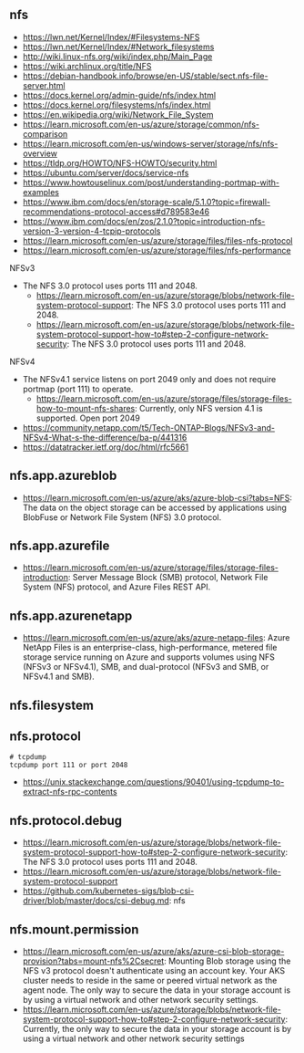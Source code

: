 ## nfs

- https://lwn.net/Kernel/Index/#Filesystems-NFS
- https://lwn.net/Kernel/Index/#Network_filesystems
- http://wiki.linux-nfs.org/wiki/index.php/Main_Page
- https://wiki.archlinux.org/title/NFS
- https://debian-handbook.info/browse/en-US/stable/sect.nfs-file-server.html
- https://docs.kernel.org/admin-guide/nfs/index.html
- https://docs.kernel.org/filesystems/nfs/index.html
- https://en.wikipedia.org/wiki/Network_File_System
- https://learn.microsoft.com/en-us/azure/storage/common/nfs-comparison
- https://learn.microsoft.com/en-us/windows-server/storage/nfs/nfs-overview
- https://tldp.org/HOWTO/NFS-HOWTO/security.html
- https://ubuntu.com/server/docs/service-nfs
- https://www.howtouselinux.com/post/understanding-portmap-with-examples
- https://www.ibm.com/docs/en/storage-scale/5.1.0?topic=firewall-recommendations-protocol-access#d789583e46
- https://www.ibm.com/docs/en/zos/2.1.0?topic=introduction-nfs-version-3-version-4-tcpip-protocols
- https://learn.microsoft.com/en-us/azure/storage/files/files-nfs-protocol
- https://learn.microsoft.com/en-us/azure/storage/files/nfs-performance

NFSv3
- The NFS 3.0 protocol uses ports 111 and 2048.
  - https://learn.microsoft.com/en-us/azure/storage/blobs/network-file-system-protocol-support: The NFS 3.0 protocol uses ports 111 and 2048.
  - https://learn.microsoft.com/en-us/azure/storage/blobs/network-file-system-protocol-support-how-to#step-2-configure-network-security: The NFS 3.0 protocol uses ports 111 and 2048.

NFSv4
- The NFSv4.1 service listens on port 2049 only and does not require portmap (port 111) to operate.
  - https://learn.microsoft.com/en-us/azure/storage/files/storage-files-how-to-mount-nfs-shares: Currently, only NFS version 4.1 is supported. Open port 2049
- https://community.netapp.com/t5/Tech-ONTAP-Blogs/NFSv3-and-NFSv4-What-s-the-difference/ba-p/441316
- https://datatracker.ietf.org/doc/html/rfc5661

## nfs.app.azureblob

- https://learn.microsoft.com/en-us/azure/aks/azure-blob-csi?tabs=NFS: The data on the object storage can be accessed by applications using BlobFuse or Network File System (NFS) 3.0 protocol.

## nfs.app.azurefile

- https://learn.microsoft.com/en-us/azure/storage/files/storage-files-introduction: Server Message Block (SMB) protocol, Network File System (NFS) protocol, and Azure Files REST API.

## nfs.app.azurenetapp

- https://learn.microsoft.com/en-us/azure/aks/azure-netapp-files: Azure NetApp Files is an enterprise-class, high-performance, metered file storage service running on Azure and supports volumes using NFS (NFSv3 or NFSv4.1), SMB, and dual-protocol (NFSv3 and SMB, or NFSv4.1 and SMB).

## nfs.filesystem

## nfs.protocol

```
# tcpdump
tcpdump port 111 or port 2048
```

- https://unix.stackexchange.com/questions/90401/using-tcpdump-to-extract-nfs-rpc-contents

## nfs.protocol.debug

- https://learn.microsoft.com/en-us/azure/storage/blobs/network-file-system-protocol-support-how-to#step-2-configure-network-security: The NFS 3.0 protocol uses ports 111 and 2048.
- https://learn.microsoft.com/en-us/azure/storage/blobs/network-file-system-protocol-support
- https://github.com/kubernetes-sigs/blob-csi-driver/blob/master/docs/csi-debug.md: nfs

## nfs.mount.permission

- https://learn.microsoft.com/en-us/azure/aks/azure-csi-blob-storage-provision?tabs=mount-nfs%2Csecret: Mounting Blob storage using the NFS v3 protocol doesn't authenticate using an account key. Your AKS cluster needs to reside in the same or peered virtual network as the agent node. The only way to secure the data in your storage account is by using a virtual network and other network security settings.
- https://learn.microsoft.com/en-us/azure/storage/blobs/network-file-system-protocol-support-how-to#step-2-configure-network-security: Currently, the only way to secure the data in your storage account is by using a virtual network and other network security settings

